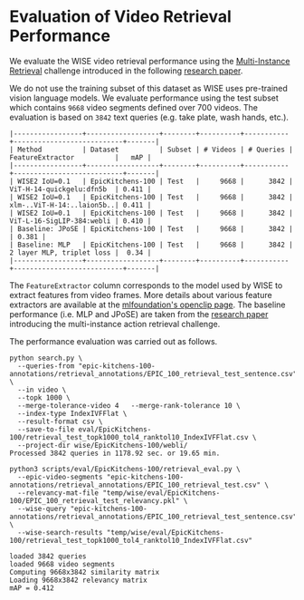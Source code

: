 # Evaluation of Video Retrieval Performance

We evaluate the WISE video retrieval performance using the
[Multi-Instance Retrieval](https://epic-kitchens.github.io/2024#challenge-action-retrieval)
challenge introduced in the following [research paper](https://arxiv.org/pdf/2006.13256.pdf).

We do not use the training subset of this dataset as WISE uses
pre-trained vision language models. We evaluate performance using the
test subset which contains `9668` video segments defined over 700
videos. The evaluation is based on `3842` text queries (e.g. take
plate, wash hands, etc.).

```
|-----------------+------------------+--------+----------+-----------+---------------------------+-------|
| Method          | Dataset          | Subset | # Videos | # Queries | FeatureExtractor          |   mAP |
|-----------------+------------------+--------+----------+-----------+---------------------------+-------|
| WISE2 IoU=0.1   | EpicKitchens-100 | Test   |     9668 |      3842 | ViT-H-14-quickgelu:dfn5b  | 0.411 |
| WISE2 IoU=0.1   | EpicKitchens-100 | Test   |     9668 |      3842 | xlm-..ViT-H-14:..laion5b..| 0.411 |
| WISE2 IoU=0.1   | EpicKitchens-100 | Test   |     9668 |      3842 | ViT-L-16-SigLIP-384:webli | 0.410 |
| Baseline: JPoSE | EpicKitchens-100 | Test   |     9668 |      3842 |                           | 0.381 |
| Baseline: MLP   | EpicKitchens-100 | Test   |     9668 |      3842 | 2 layer MLP, triplet loss |  0.34 |
|-----------------+------------------+--------+----------+-----------+---------------------------+-------|
```

The `FeatureExtractor` column corresponds to the model used by WISE to
extract features from video frames. More details about various feature
extractors are available at the [mlfoundation's openclip
page](https://github.com/mlfoundations/open_clip/blob/main/docs/openclip_retrieval_results.csv). The
baseline performance (i.e. MLP and JPoSE) are taken from the [research
paper](https://arxiv.org/pdf/2006.13256.pdf) introducing the
multi-instance action retrieval challenge.

The performance evaluation was carried out as follows.

```
python search.py \
  --queries-from "epic-kitchens-100-annotations/retrieval_annotations/EPIC_100_retrieval_test_sentence.csv" \
  --in video \
  --topk 1000 \
  --merge-tolerance-video 4   --merge-rank-tolerance 10 \
  --index-type IndexIVFFlat \
  --result-format csv \
  --save-to-file eval/EpicKitchens-100/retrieval_test_topk1000_tol4_ranktol10_IndexIVFFlat.csv \
  --project-dir wise/EpicKitchens-100/webli/
Processed 3842 queries in 1178.92 sec. or 19.65 min.

python3 scripts/eval/EpicKitchens-100/retrieval_eval.py \
  --epic-video-segments "epic-kitchens-100-annotations/retrieval_annotations/EPIC_100_retrieval_test.csv" \
  --relevancy-mat-file "temp/wise/eval/EpicKitchens-100/EPIC_100_retrieval_test_relevancy.pkl" \
  --wise-query "epic-kitchens-100-annotations/retrieval_annotations/EPIC_100_retrieval_test_sentence.csv" \
  --wise-search-results "temp/wise/eval/EpicKitchens-100/retrieval_test_topk1000_tol4_ranktol10_IndexIVFFlat.csv"

loaded 3842 queries
loaded 9668 video segments
Computing 9668x3842 similarity matrix
Loading 9668x3842 relevancy matrix
mAP = 0.412
```